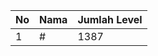| No | Nama            | Jumlah Level |
|----|-----------------|--------------|
| 1  | #    |    1387        |
